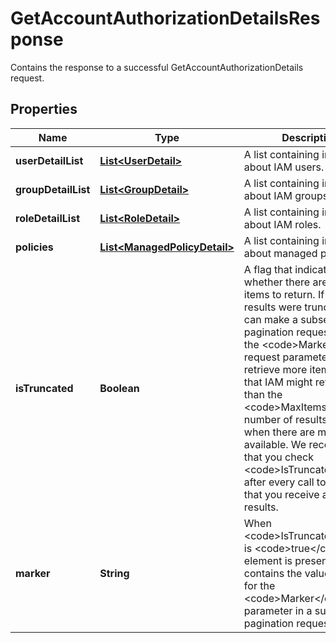 

# GetAccountAuthorizationDetailsResponse

Contains the response to a successful <a>GetAccountAuthorizationDetails</a> request. 

## Properties

| Name | Type | Description | Notes |
|------------ | ------------- | ------------- | -------------|
|**userDetailList** | [**List&lt;UserDetail&gt;**](UserDetail.md) | A list containing information about IAM users. |  [optional] |
|**groupDetailList** | [**List&lt;GroupDetail&gt;**](GroupDetail.md) | A list containing information about IAM groups. |  [optional] |
|**roleDetailList** | [**List&lt;RoleDetail&gt;**](RoleDetail.md) | A list containing information about IAM roles. |  [optional] |
|**policies** | [**List&lt;ManagedPolicyDetail&gt;**](ManagedPolicyDetail.md) | A list containing information about managed policies. |  [optional] |
|**isTruncated** | **Boolean** | A flag that indicates whether there are more items to return. If your results were truncated, you can make a subsequent pagination request using the &lt;code&gt;Marker&lt;/code&gt; request parameter to retrieve more items. Note that IAM might return fewer than the &lt;code&gt;MaxItems&lt;/code&gt; number of results even when there are more results available. We recommend that you check &lt;code&gt;IsTruncated&lt;/code&gt; after every call to ensure that you receive all your results. |  [optional] |
|**marker** | **String** | When &lt;code&gt;IsTruncated&lt;/code&gt; is &lt;code&gt;true&lt;/code&gt;, this element is present and contains the value to use for the &lt;code&gt;Marker&lt;/code&gt; parameter in a subsequent pagination request. |  [optional] |



